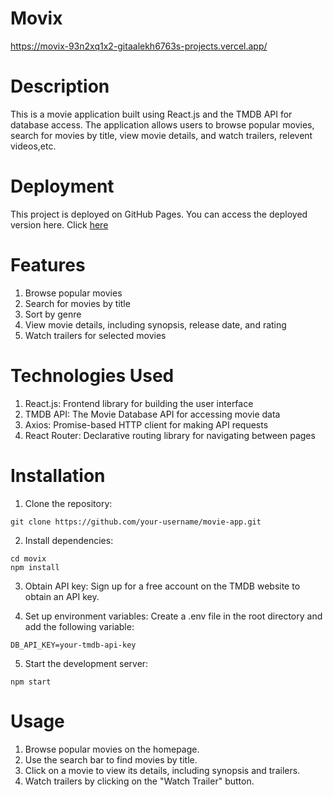# Movix
https://movix-93n2xq1x2-gitaalekh6763s-projects.vercel.app/

# Description
This is a movie application built using React.js and the TMDB API for database access. The application allows users to browse popular movies, search for movies by title, view movie details, and watch trailers, relevent videos,etc.

# Deployment
This project is deployed on GitHub Pages. You can access the deployed version here.
Click [here](https://movix-93n2xq1x2-gitaalekh6763s-projects.vercel.app/)

# Features
1. Browse popular movies
2. Search for movies by title
3. Sort by genre
4. View movie details, including synopsis, release date, and rating
5. Watch trailers for selected movies

# Technologies Used
1. React.js: Frontend library for building the user interface
2. TMDB API: The Movie Database API for accessing movie data
3. Axios: Promise-based HTTP client for making API requests
4. React Router: Declarative routing library for navigating between pages

# Installation
1. Clone the repository:
```
git clone https://github.com/your-username/movie-app.git
```
2. Install dependencies:
```
cd movix
npm install
```
3. Obtain API key:
Sign up for a free account on the TMDB website to obtain an API key.

4. Set up environment variables:
Create a .env file in the root directory and add the following variable:
```
DB_API_KEY=your-tmdb-api-key
```
5. Start the development server:
```
npm start
```
# Usage
1. Browse popular movies on the homepage.
2. Use the search bar to find movies by title.
3. Click on a movie to view its details, including synopsis and trailers.
4. Watch trailers by clicking on the "Watch Trailer" button.

